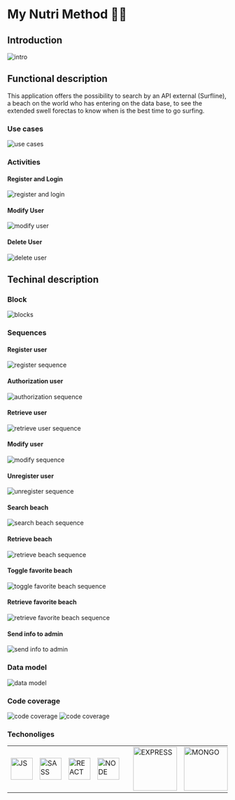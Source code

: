 # My Nutri Method 🍉🍇

## Introduction

![intro](https://instagram.fbcn5-2.fna.fbcdn.net/v/t51.2885-15/e35/s1080x1080/157690304_1722545664594041_4171848408105474649_n.jpg?_nc_ht=instagram.fbcn5-2.fna.fbcdn.net&_nc_cat=105&_nc_ohc=u0Eb5qwdKDwAX9Erboz&edm=AP_V10EBAAAA&ccb=7-4&oh=00_AT-cldXO22DiTWZnjQQloCUcQCRw-8JvKdhdRGsMLGipsA&oe=61C9F990&_nc_sid=4f375e)

## Functional description

This application offers the possibility to search by an API external (Surfline), a beach on the world who has entering on the data base, to see the extended swell forectas to know when is the best time to go surfing.

### Use cases

![use cases](./images/use-case.jpg)

### Activities

#### Register and Login

![register and login](./images/activity-register-login.jpg)

#### Modify User

![modify user](./images/modify-user.jpg)

#### Delete User

![delete user](./images/delete-user.jpg)

## Techinal description

### Block

![blocks](./images/blocks.jpg)

### Sequences

#### Register user

![register sequence](./images/register-sequence.jpg)

#### Authorization user

![authorization sequence](./images/authorization-sequence.jpg)

#### Retrieve user

![retrieve user sequence](./images/retrieve-user-sequence.jpg)

#### Modify user

![modify sequence](./images/modify-user-sequence.jpg)

#### Unregister user

![unregister sequence](./images/unregister-user-sequence.jpg)

#### Search beach

![search beach sequence](./images/search-beach-sequence.jpg)

#### Retrieve beach

![retrieve beach sequence](./images/retrieve-beach-sequence.jpg)

#### Toggle favorite beach

![toggle favorite beach sequence](./images/toggle-favorite-sequence.jpg)

#### Retrieve favorite beach

![retrieve favorite beach sequence](./images/retrieve-favorite-beach-sequence.jpg)

#### Send info to admin

![send info to admin](./images/send-info-to-admin-sequence.jpg)

### Data model

![data model](./images/data-model.jpg)

### Code coverage

![code coverage](./images/Test1.jpg)
![code coverage](./images/Test2.jpg)

### Techonoliges

<table>
    <row>
        <td>
            <img src="https://upload.wikimedia.org/wikipedia/commons/thumb/9/99/Unofficial_JavaScript_logo_2.svg/1024px-Unofficial_JavaScript_logo_2.svg.png" title="JS" width="50"/>
        </td>
        <td>
            <img src="https://upload.wikimedia.org/wikipedia/commons/thumb/9/96/Sass_Logo_Color.svg/1200px-Sass_Logo_Color.svg.png" title="SASS" width="50">
        </td>
        <td>
            <img src="https://upload.wikimedia.org/wikipedia/commons/thumb/a/a7/React-icon.svg/1200px-React-icon.svg.png" title="REACT" width="50"/>
        </td>
        <td>
            <img src="https://upload.wikimedia.org/wikipedia/commons/d/d9/Node.js_logo.svg" title="NODE" width="50"/>
        <td>
        <td>
            <img src="https://www.geekandjob.com/uploads/wiki/2e5b0058b2d38158b21439fe06e9b8fabe3cb139.png" title="EXPRESS" width="100">
        </td>
        <td>
            <img src="https://upload.wikimedia.org/wikipedia/commons/thumb/9/93/MongoDB_Logo.svg/2560px-MongoDB_Logo.svg.png" title="MONGO" width="100">
        </td>
    </row>
</table>
